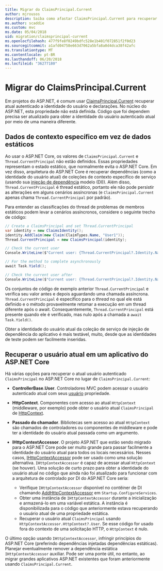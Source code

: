 ```yaml
---
title: Migrar do ClaimsPrincipal.Current
author: mjrousos
description: Saiba como afastar ClaimsPrincipal.Current para recuperar declarações no núcleo do ASP.NET e a identidade do usuário autenticado atual.
ms.author: scaddie
ms.custom: mvc
ms.date: 05/04/2018
uid: migration/claimsprincipal-current
ms.openlocfilehash: 477f9fe8f0249bdfc528e1b401f072851f2f0d23
ms.sourcegitcommit: a1afd04758e663d7062a5bfa8a0d4dca38f42afc
ms.translationtype: MT
ms.contentlocale: pt-BR
ms.lasthandoff: 06/20/2018
ms.locfileid: "36277180"
---
```

# <a name="migrate-from-claimsprincipalcurrent"></a>Migrar do ClaimsPrincipal.Current

Em projetos do ASP.NET, é comum usar [ClaimsPrincipal.Current](/dotnet/api/system.security.claims.claimsprincipal.current) recuperar atual autenticado a identidade do usuário e declarações. No núcleo do ASP.NET, esta propriedade não está definida. Código que foi dependem precisa ser atualizado para obter a identidade do usuário autenticado atual por meio de uma maneira diferente.

## <a name="context-specific-data-instead-of-static-data"></a>Dados de contexto específico em vez de dados estáticos

Ao usar o ASP.NET Core, os valores de `ClaimsPrincipal.Current` e `Thread.CurrentPrincipal` não estão definidos. Essas propriedades representam o estado estático, que normalmente evita o ASP.NET Core. Em vez disso, arquitetura do ASP.NET Core é recuperar dependências (como a identidade do usuário atual) de coleções de contexto específico de serviço (usando sua [injeção de dependência](xref:fundamentals/dependency-injection) modelo (DI)). Além disso, `Thread.CurrentPrincipal` é thread estático, portanto ele não pode persistir as alterações em alguns cenários assíncronas (e `ClaimsPrincipal.Current` apenas chama `Thread.CurrentPrincipal` por padrão).

Para entender as classificações do thread de problemas de membros estáticos podem levar a cenários assíncronos, considere o seguinte trecho de código:

```csharp
// Create a ClaimsPrincipal and set Thread.CurrentPrincipal
var identity = new ClaimsIdentity();
identity.AddClaim(new Claim(ClaimTypes.Name, "User1"));
Thread.CurrentPrincipal = new ClaimsPrincipal(identity);

// Check the current user
Console.WriteLine($"Current user: {Thread.CurrentPrincipal?.Identity.Name}");

// For the method to complete asynchronously
await Task.Yield();

// Check the current user after
Console.WriteLine($"Current user: {Thread.CurrentPrincipal?.Identity.Name}");
```

Os conjuntos de código de exemplo anterior `Thread.CurrentPrincipal` e verifica seu valor antes e depois aguardando uma chamada assíncrona. `Thread.CurrentPrincipal` é específico para o *thread* no qual ele está definido e o método provavelmente retomar a execução em um thread diferente após o await. Consequentemente, `Thread.CurrentPrincipal` está presente quando ele é verificado, mas nulo após a chamada a `await Task.Yield()`.

Obter a identidade do usuário atual da coleção de serviço de injeção de dependência do aplicativo é mais testável, muito, desde que as identidades de teste podem ser facilmente inseridas.

## <a name="retrieve-the-current-user-in-an-aspnet-core-app"></a>Recuperar o usuário atual em um aplicativo do ASP.NET Core

Há várias opções para recuperar o atual usuário autenticado `ClaimsPrincipal` no ASP.NET Core no lugar de `ClaimsPrincipal.Current`:

* **ControllerBase.User**. Controladores MVC podem acessar o usuário autenticado atual com seus [usuário](/dotnet/api/microsoft.aspnetcore.mvc.controllerbase.user) propriedade.
* **HttpContext**. Componentes com acesso ao atual `HttpContext` (middleware, por exemplo) pode obter o usuário atual `ClaimsPrincipal` de [HttpContext](/dotnet/api/microsoft.aspnetcore.http.httpcontext.user).
* **Passado do chamador**. Bibliotecas sem acesso ao atual `HttpContext` são chamados de controladores ou componentes de middleware e pode ter a identidade do usuário atual passada como um argumento.
* **IHttpContextAccessor**. O projeto ASP.NET que estão sendo migrado para o ASP.NET Core pode ser muito grande para passar facilmente a identidade do usuário atual para todos os locais necessários. Nesses casos, [IHttpContextAccessor](/dotnet/api/microsoft.aspnetcore.http.ihttpcontextaccessor) pode ser usado como uma solução alternativa. `IHttpContextAccessor` é capaz de acessar atual `HttpContext` (se houver). Uma solução de curto prazo para obter a identidade do usuário atual no código que ainda não foi atualizado para funcionar com a arquitetura de controlado por DI do ASP.NET Core seria:

  * Verifique `IHttpContextAccessor` disponível no contêiner de DI chamando [AddHttpContextAccessor](https://github.com/aspnet/Hosting/issues/793) em `Startup.ConfigureServices`.
  * Obter uma instância de `IHttpContextAccessor` durante a inicialização e armazená-lo em uma variável estática. A instância é disponibilizada para o código que anteriormente estava recuperando o usuário atual de uma propriedade estática.
  * Recuperar o usuário atual `ClaimsPrincipal` usando `HttpContextAccessor.HttpContext?.User`. Se esse código for usado fora do contexto de uma solicitação HTTP, o `HttpContext` é nulo.

O último opção usando `IHttpContextAccessor`, infringir princípios do ASP.NET Core (preferindo dependências injetadas dependências estáticas). Planejar eventualmente remover a dependência estática `IHttpContextAccessor` auxiliar. Pode ser uma ponte útil, no entanto, ao migrar grandes aplicativos ASP.NET existentes que foram anteriormente usando `ClaimsPrincipal.Current`.
